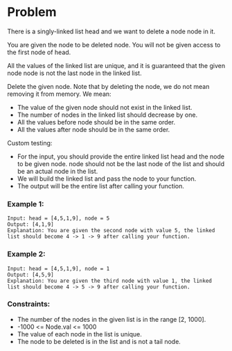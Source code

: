 # Problem

There is a singly-linked list head and we want to delete a node node in it.

You are given the node to be deleted node. You will not be given access to the first node of head.

All the values of the linked list are unique, and it is guaranteed that the given node node is not the last node in the linked list.

Delete the given node. Note that by deleting the node, we do not mean removing it from memory. We mean:

- The value of the given node should not exist in the linked list.
- The number of nodes in the linked list should decrease by one.
- All the values before node should be in the same order.
- All the values after node should be in the same order.

Custom testing:

- For the input, you should provide the entire linked list head and the node to be given node. node should not be the last node of the list and should be an actual node in the list.
- We will build the linked list and pass the node to your function.
- The output will be the entire list after calling your function.

### Example 1:

```
Input: head = [4,5,1,9], node = 5
Output: [4,1,9]
Explanation: You are given the second node with value 5, the linked list should become 4 -> 1 -> 9 after calling your function.
```

### Example 2:

```
Input: head = [4,5,1,9], node = 1
Output: [4,5,9]
Explanation: You are given the third node with value 1, the linked list should become 4 -> 5 -> 9 after calling your function.
```

### Constraints:

- The number of the nodes in the given list is in the range [2, 1000].
- -1000 <= Node.val <= 1000
- The value of each node in the list is unique.
- The node to be deleted is in the list and is not a tail node.
